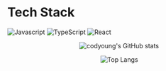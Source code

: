 # Tech Stack

![Javascript](https://img.shields.io/badge/javascript-F7DF1E.svg?style=for-the-badge&logo=JavaScript&logoColor=white)
![TypeScript](https://img.shields.io/badge/typescript-%23007ACC.svg?style=for-the-badge&logo=typescript&logoColor=white)
![React](https://img.shields.io/badge/react-%2320232a.svg?style=for-the-badge&logo=react&logoColor=%2361DAFB)

<!-- ![Styled Components](https://img.shields.io/badge/styled--components-DB7093?style=for-the-badge&logo=styled-components&logoColor=white) -->


<!-- ![Zustand](https://img.shields.io/badge/zustand-%2320232a.svg?style=for-the-badge&logo=zustand&logoColor=%2361DAFB)
![Vite](https://img.shields.io/badge/vite-646CFF.svg?style=for-the-badge&logo=vite&logoColor=white) -->

<!-- ![Prisma](https://img.shields.io/badge/prisma-2D3748.svg?style=for-the-badge&logo=prisma&logoColor=white)
![PlanetScale](https://img.shields.io/badge/PlanetScale-000000.svg?style=for-the-badge&logo=PlanetScale&logoColor=white) -->

<div align="center" >

![codyoung's GitHub stats](https://github-readme-stats.vercel.app/api?username=bpthess&show_icons=true&theme=nightowl)

![Top Langs](https://github-readme-stats.vercel.app/api/top-langs/?username=bpthess&layout=compact&theme=nightowl)

</div>
